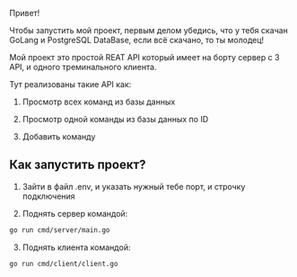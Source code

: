 Привет!

Чтобы запустить мой проект, первым делом убедись, что у тебя скачан GoLang и PostgreSQL DataBase, если всё скачано, то ты молодец!

Мой проект это простой REAT API который имеет на борту сервер с 3 API, и одного треминального клиента.

Тут реализованы такие API как:

1) Просмотр всех команд из базы данных

2) Просмотр одной команды из базы данных по ID

3) Добавить команду 


Как запустить проект?
---------------------------
1) Зайти в файл .env, и указать нужный тебе порт, и строчку подключения

2) Поднять сервер командой: 
```sh
go run cmd/server/main.go
```

3) Поднять клиента командой: 
```sh
go run cmd/client/client.go
```
